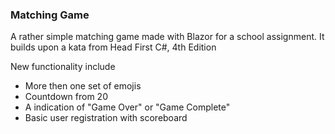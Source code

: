 ### Matching Game
A rather simple matching game made with Blazor for a school assignment. It builds upon a kata from Head First C#, 4th Edition

New functionality include
* More then one set of emojis
* Countdown from 20
* A indication of "Game Over" or "Game Complete"
* Basic user registration with scoreboard
